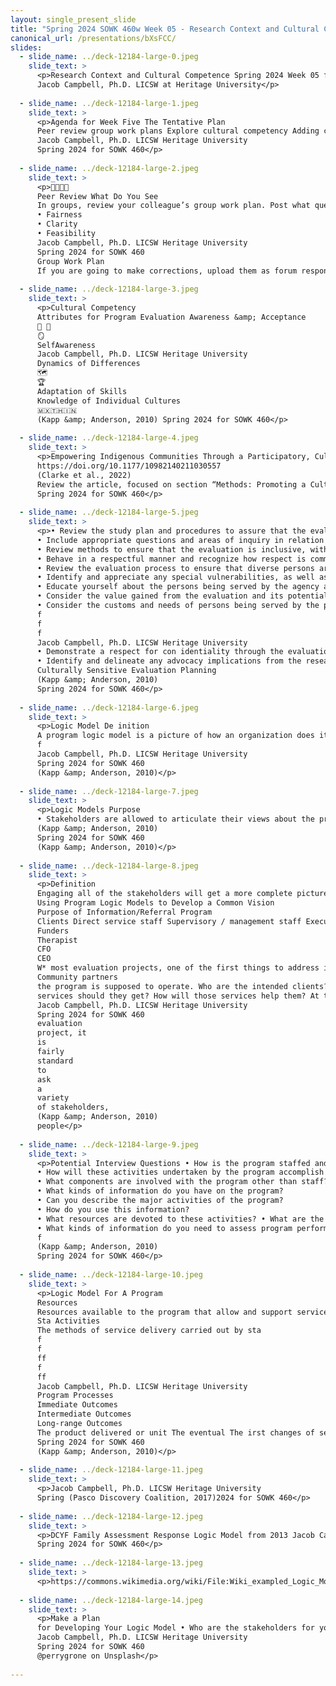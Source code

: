 ```yaml
---
layout: single_present_slide
title: "Spring 2024 SOWK 460w Week 05 - Research Context and Cultural Competence"
canonical_url: /presentations/bXsFCC/
slides:
  - slide_name: ../deck-12184-large-0.jpeg
    slide_text: >
      <p>Research Context and Cultural Competence Spring 2024 Week 05 for SOWK 460
      Jacob Campbell, Ph.D. LICSW at Heritage University</p>
      
  - slide_name: ../deck-12184-large-1.jpeg
    slide_text: >
      <p>Agenda for Week Five The Tentative Plan
      Peer review group work plans Explore cultural competency Adding cultural sensitivity to program evaluation Introduction to logic models
      Jacob Campbell, Ph.D. LICSW Heritage University
      Spring 2024 for SOWK 460</p>
      
  - slide_name: ../deck-12184-large-2.jpeg
    slide_text: >
      <p>􀠃􀦊􀠃􀦊
      Peer Review What Do You See
      In groups, review your colleague’s group work plan. Post what questions or further information might be needed in the forum. Criteria is related to: • Completeness
      • Fairness
      • Clarity
      • Feasibility
      Jacob Campbell, Ph.D. LICSW Heritage University
      Spring 2024 for SOWK 460
      Group Work Plan
      If you are going to make corrections, upload them as forum responses by Sunday 02/25/24</p>
      
  - slide_name: ../deck-12184-large-3.jpeg
    slide_text: >
      <p>Cultural Competency
      Attributes for Program Evaluation Awareness &amp; Acceptance
      🫲 🫱
      🪞
      SelfAwareness
      Jacob Campbell, Ph.D. LICSW Heritage University
      Dynamics of Differences
      🗺
      🏆
      Adaptation of Skills
      Knowledge of Individual Cultures
      🇲🇽🇹🇭🇮🇳
      (Kapp &amp; Anderson, 2010) Spring 2024 for SOWK 460</p>
      
  - slide_name: ../deck-12184-large-4.jpeg
    slide_text: >
      <p>Empowering Indigenous Communities Through a Participatory, Culturally Responsive Evaluation of a Federal Program for Older Americans
      https://doi.org/10.1177/10982140211030557
      (Clarke et al., 2022)
      Review the article, focused on section “Methods: Promoting a Culturally Responsive Approach” Jacob Campbell, Ph.D. LICSW Heritage University
      Spring 2024 for SOWK 460</p>
      
  - slide_name: ../deck-12184-large-5.jpeg
    slide_text: >
      <p>• Review the study plan and procedures to assure that the evaluation is inclusive and nondiscriminatory with regard to the sample/ population characteristics
      • Include appropriate questions and areas of inquiry in relation to related practices and behaviors that are addressed by the program or have an impact on the program
      • Review methods to ensure that the evaluation is inclusive, with regard to language, literacy, and/or data collection strategies
      • Behave in a respectful manner and recognize how respect is communicated and conveyed is culturally de ined and determined
      • Review the evaluation process to ensure that diverse persons are consulted with regard to gaining an understanding of the nature of the program, the design of the program evaluation, and other evaluation strategies
      • Identify and appreciate any special vulnerabilities, as well as strengths, in relation to a person’s culture in the program
      • Educate yourself about the persons being served by the agency and evaluated
      • Consider the value gained from the evaluation and its potential bene its to the participants/ community
      • Consider the customs and needs of persons being served by the programs being evaluated • Identify and discuss the characteristics and strengths of the program in person served
      f
      f
      f
      Jacob Campbell, Ph.D. LICSW Heritage University
      • Demonstrate a respect for con identiality through the evaluation process
      • Identify and delineate any advocacy implications from the research, or the process of conducting the evaluation
      Culturally Sensitive Evaluation Planning
      (Kapp &amp; Anderson, 2010)
      Spring 2024 for SOWK 460</p>
      
  - slide_name: ../deck-12184-large-6.jpeg
    slide_text: >
      <p>Logic Model De inition
      A program logic model is a picture of how an organization does its work — the theory and assumptions underlying the program. A program logic model links outcomes (both short- and long-term) with program activities/processes and the theoretical principles/assumptions of the program.
      f
      Jacob Campbell, Ph.D. LICSW Heritage University
      Spring 2024 for SOWK 460
      (Kapp &amp; Anderson, 2010)</p>
      
  - slide_name: ../deck-12184-large-7.jpeg
    slide_text: >
      <p>Logic Models Purpose
      • Stakeholders are allowed to articulate their views about the program • Stakeholders are allowed to hear and appreciate the views of other stakeholders • Divergent views about the program are synthesized in a collaborative process. • An integrated model is developed with stakeholder ownership • The integrated model is scrutinized publicly for feasibility • The model serves as a solid reference for program management decisions • The model is used as an organizing tool for evaluation • The model can be used as a promotional tool for the program • The model can be employed to support program proposals for grant activities Jacob Campbell, Ph.D. LICSW Heritage University
      (Kapp &amp; Anderson, 2010)
      Spring 2024 for SOWK 460
      (Kapp &amp; Anderson, 2010)</p>
      
  - slide_name: ../deck-12184-large-8.jpeg
    slide_text: >
      <p>Definition
      Engaging all of the stakeholders will get a more complete picture
      Using Program Logic Models to Develop a Common Vision
      Purpose of Information/Referral Program
      Clients Direct service staff Supervisory / management staff Executive staff Board of directors Intake Worker
      Funders
      Therapist
      CFO
      CEO
      W* most evaluation projects, one of the first things to address is the way
      Community partners
      the program is supposed to operate. Who are the intended clients? What
      services should they get? How will those services help them? At the beginning oF an
      Jacob Campbell, Ph.D. LICSW Heritage University
      Spring 2024 for SOWK 460
      evaluation
      project, it
      is
      fairly
      standard
      to
      ask
      a
      variety
      of stakeholders,
      (Kapp &amp; Anderson, 2010)
      people</p>
      
  - slide_name: ../deck-12184-large-9.jpeg
    slide_text: >
      <p>Potential Interview Questions • How is the program staffed and organized?
      • How will these activities undertaken by the program accomplish the results?
      • What components are involved with the program other than staff?
      • What kinds of information do you have on the program?
      • Can you describe the major activities of the program?
      • How do you use this information?
      • What resources are devoted to these activities? • What are the main objectives of the program? What is the program trying to accomplish? • What accomplishments is the program likely to achieve in the next 2 and 3 years? What would you expect? Jacob Campbell, Ph.D. LICSW Heritage University
      • What kinds of information do you need to assess program performance? • How would you use this information? • What measures or indicators are relevant to the program? • What problems face the program? • What factors are likely to in luence the program over the next 2 to 5 years?
      f
      (Kapp &amp; Anderson, 2010)
      Spring 2024 for SOWK 460</p>
      
  - slide_name: ../deck-12184-large-10.jpeg
    slide_text: >
      <p>Logic Model For A Program
      Resources
      Resources available to the program that allow and support service delivery, including money, sta , volunteers, clients, materials, or equipment
      Sta Activities
      The methods of service delivery carried out by sta
      f
      f
      ff
      f
      ff
      Jacob Campbell, Ph.D. LICSW Heritage University
      Program Processes
      Immediate Outcomes
      Intermediate Outcomes
      Long-range Outcomes
      The product delivered or unit The eventual The irst changes of service impact on that occur for the provided, usually The subsequent individuals, individuals, described bene it for people families, families, numerically, such during or after their organizations, or organizations, or as number of involvement in a community for community as a people served or program which the result of the number of hours program is program of service accountable delivered
      Spring 2024 for SOWK 460
      (Kapp &amp; Anderson, 2010)</p>
      
  - slide_name: ../deck-12184-large-11.jpeg
    slide_text: >
      <p>Jacob Campbell, Ph.D. LICSW Heritage University
      Spring (Pasco Discovery Coalition, 2017)2024 for SOWK 460</p>
      
  - slide_name: ../deck-12184-large-12.jpeg
    slide_text: >
      <p>DCYF Family Assessment Response Logic Model from 2013 Jacob Campbell, Ph.D. LICSW Heritage University
      Spring 2024 for SOWK 460</p>
      
  - slide_name: ../deck-12184-large-13.jpeg
    slide_text: >
      <p>https://commons.wikimedia.org/wiki/File:Wiki_exampled_Logic_Model.png#/media/File:Wiki_exampled_Logic_Model.png Jacob Campbell, Ph.D. LICSW Spring 2024 for SOWK 460 Heritage University</p>
      
  - slide_name: ../deck-12184-large-14.jpeg
    slide_text: >
      <p>Make a Plan
      for Developing Your Logic Model • Who are the stakeholders for you agency • What would be some of your questions • What would the categories look like
      Jacob Campbell, Ph.D. LICSW Heritage University
      Spring 2024 for SOWK 460
      @perrygrone on Unsplash</p>
      
---
```

